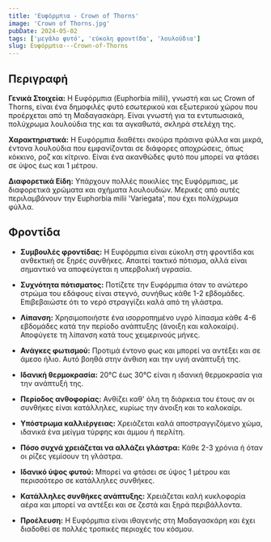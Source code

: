 ```yaml
---
title: 'Ευφόρμπια - Crown of Thorns'
image: 'Crown of Thorns.jpg'
pubDate: 2024-05-02
tags: ['μεγάλο φυτό', 'εύκολη φροντίδα', 'λουλούδια']
slug: Ευφόρμπια---Crown-of-Thorns
---
```


**Περιγραφή**
----------------
**Γενικά Στοιχεία:**
Η Ευφόρμπια (Euphorbia milii), γνωστή και ως Crown of Thorns, είναι ένα δημοφιλές φυτό εσωτερικού και εξωτερικού χώρου που προέρχεται από τη Μαδαγασκάρη. Είναι γνωστή για τα εντυπωσιακά, πολύχρωμα λουλούδια της και τα αγκαθωτά, σκληρά στελέχη της.

**Χαρακτηριστικά:**
Η Ευφόρμπια διαθέτει σκούρα πράσινα φύλλα και μικρά, έντονα λουλούδια που εμφανίζονται σε διάφορες αποχρώσεις, όπως κόκκινο, ροζ και κίτρινο. Είναι ένα ακανθώδες φυτό που μπορεί να φτάσει σε ύψος έως και 1 μέτρου.

**Διαφορετικά Είδη:**
Υπάρχουν πολλές ποικιλίες της Ευφόρμπιας, με διαφορετικά χρώματα και σχήματα λουλουδιών. Μερικές από αυτές περιλαμβάνουν την Euphorbia milii 'Variegata', που έχει πολύχρωμα φύλλα.

**Φροντίδα**
--------------
* **Συμβουλές φροντίδας:** 
  Η Ευφόρμπια είναι εύκολη στη φροντίδα και ανθεκτική σε ξηρές συνθήκες. Απαιτεί τακτικό πότισμα, αλλά είναι σημαντικό να αποφεύγεται η υπερβολική υγρασία.

* **Συχνότητα πότισματος:** 
  Ποτίζετε την Ευφόρμπια όταν το ανώτερο στρώμα του εδάφους είναι στεγνό, συνήθως κάθε 1-2 εβδομάδες. Επιβεβαιώστε ότι το νερό στραγγίζει καλά από τη γλάστρα.

* **Λίπανση:** 
  Χρησιμοποιήστε ένα ισορροπημένο υγρό λίπασμα κάθε 4-6 εβδομάδες κατά την περίοδο ανάπτυξης (άνοιξη και καλοκαίρι). Αποφύγετε τη λίπανση κατά τους χειμερινούς μήνες.

* **Ανάγκες φωτισμού:** 
  Προτιμά έντονο φως και μπορεί να αντέξει και σε άμεσο ήλιο. Αυτό βοηθά στην άνθιση και την υγιή ανάπτυξή της.

* **Ιδανική θερμοκρασία:** 
  20°C έως 30°C είναι η ιδανική θερμοκρασία για την ανάπτυξή της.

* **Περίοδος ανθοφορίας:**
  Ανθίζει καθ' όλη τη διάρκεια του έτους αν οι συνθήκες είναι κατάλληλες, κυρίως την άνοιξη και το καλοκαίρι.

* **Υπόστρωμα καλλιέργειας:**
  Χρειάζεται καλά αποστραγγιζόμενο χώμα, ιδανικά ένα μείγμα τύρφης και άμμου ή περλίτη.

* **Πόσο συχνά χρειάζεται να αλλάζει γλάστρα:** 
  Κάθε 2-3 χρόνια ή όταν οι ρίζες γεμίσουν τη γλάστρα.

* **Ιδανικό ύψος φυτού:** 
  Μπορεί να φτάσει σε ύψος 1 μέτρου και περισσότερο σε κατάλληλες συνθήκες.

* **Κατάλληλες συνθήκες ανάπτυξης:** 
  Χρειάζεται καλή κυκλοφορία αέρα και μπορεί να αντέξει και σε ζεστά και ξηρά περιβάλλοντα.

* **Προέλευση:**
  Η Ευφόρμπια είναι ιθαγενής στη Μαδαγασκάρη και έχει διαδοθεί σε πολλές τροπικές περιοχές του κόσμου.